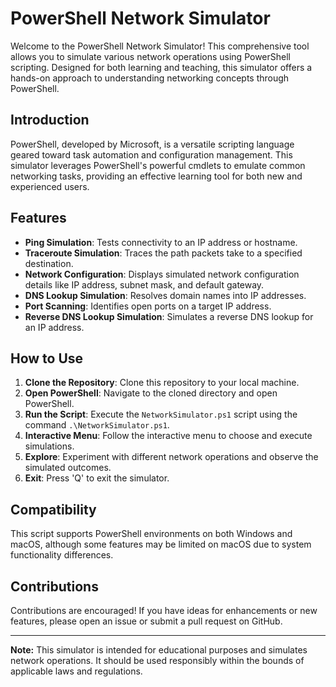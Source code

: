 # PowerShell Network Simulator

Welcome to the PowerShell Network Simulator! This comprehensive tool allows you to simulate various network operations using PowerShell scripting. Designed for both learning and teaching, this simulator offers a hands-on approach to understanding networking concepts through PowerShell.

## Introduction

PowerShell, developed by Microsoft, is a versatile scripting language geared toward task automation and configuration management. This simulator leverages PowerShell's powerful cmdlets to emulate common networking tasks, providing an effective learning tool for both new and experienced users.

## Features

- **Ping Simulation**: Tests connectivity to an IP address or hostname.
- **Traceroute Simulation**: Traces the path packets take to a specified destination.
- **Network Configuration**: Displays simulated network configuration details like IP address, subnet mask, and default gateway.
- **DNS Lookup Simulation**: Resolves domain names into IP addresses.
- **Port Scanning**: Identifies open ports on a target IP address.
- **Reverse DNS Lookup Simulation**: Simulates a reverse DNS lookup for an IP address.

## How to Use

1. **Clone the Repository**: Clone this repository to your local machine.
2. **Open PowerShell**: Navigate to the cloned directory and open PowerShell.
3. **Run the Script**: Execute the `NetworkSimulator.ps1` script using the command `.\NetworkSimulator.ps1`.
4. **Interactive Menu**: Follow the interactive menu to choose and execute simulations.
5. **Explore**: Experiment with different network operations and observe the simulated outcomes.
6. **Exit**: Press 'Q' to exit the simulator.

## Compatibility

This script supports PowerShell environments on both Windows and macOS, although some features may be limited on macOS due to system functionality differences.

## Contributions

Contributions are encouraged! If you have ideas for enhancements or new features, please open an issue or submit a pull request on GitHub.

---

**Note:** This simulator is intended for educational purposes and simulates network operations. It should be used responsibly within the bounds of applicable laws and regulations.
